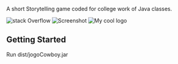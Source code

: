 A short Storytelling game coded for college work of Java classes.

![stack Overflow](http://lmsotfy.com/so.png)
![Screenshot](https://imgur.com/a/BM6na7w)
<img src="https://imgur.com/a/BM6na7w" alt="My cool logo"/>

## Getting Started

Run dist/jogoCowboy.jar
